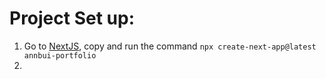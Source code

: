 # Project Set up:

1. Go to [NextJS](https://nextjs.org/docs/getting-started), copy and run the command `npx create-next-app@latest annbui-portfolio`
2.
